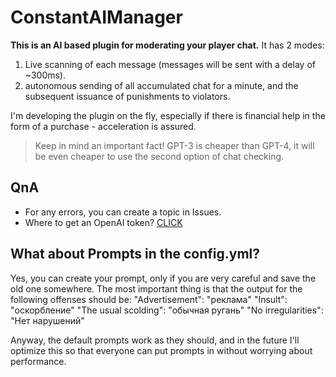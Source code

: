 # ConstantAIManager

**This is an AI based plugin for moderating your player chat.**
It has 2 modes:
1. Live scanning of each message (messages will be sent with a delay of ~300ms).
2. autonomous sending of all accumulated chat for a minute, and the subsequent issuance of punishments to violators.

I'm developing the plugin on the fly, especially if there is financial help in the form of a purchase - acceleration is assured.

> Keep in mind an important fact! GPT-3 is cheaper than GPT-4, it will be even cheaper to use the second option of chat checking.

## QnA
- For any errors, you can create a topic in Issues.
- Where to get an OpenAI token? [CLICK](https://platform.openai.com/settings/profile)

## What about Prompts in the config.yml?
Yes, you can create your prompt, only if you are very careful and save the old one somewhere.
The most important thing is that the output for the following offenses should be:
"Advertisement": "реклама"
"Insult": "оскорбление"
"The usual scolding": "обычная ругань"
"No irregularities": "Нет нарушений"

Anyway, the default prompts work as they should, and in the future I'll optimize this so that everyone can put prompts in without worrying about performance.
